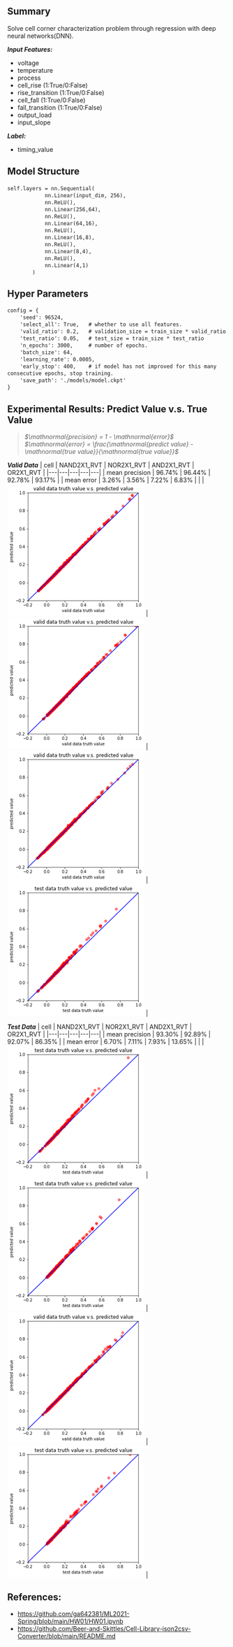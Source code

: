 ## Summary
Solve cell corner characterization problem through regression with deep neural networks(DNN).

***Input Features:***
* voltage
* temperature
* process
* cell_rise (1:True/0:False)
* rise_transition (1:True/0:False)
* cell_fall (1:True/0:False)
* fall_transition (1:True/0:False)
* output_load 
* input_slope

***Label:***
* timing_value

## Model Structure
```
self.layers = nn.Sequential(
            nn.Linear(input_dim, 256),
            nn.ReLU(),
            nn.Linear(256,64),
            nn.ReLU(),
            nn.Linear(64,16),
            nn.ReLU(),
            nn.Linear(16,8),
            nn.ReLU(),
            nn.Linear(8,4),
            nn.ReLU(),
            nn.Linear(4,1)
        )
```

## Hyper Parameters
```
config = {
    'seed': 96524,       
    'select_all': True,   # whether to use all features.
    'valid_ratio': 0.2,   # validation_size = train_size * valid_ratio
    'test_ratio': 0.05,   # test_size = train_size * test_ratio
    'n_epochs': 3000,     # number of epochs.            
    'batch_size': 64, 
    'learning_rate': 0.0005,              
    'early_stop': 400,    # if model has not improved for this many consecutive epochs, stop training.     
    'save_path': './models/model.ckpt'  
}
``` 

## Experimental Results: Predict Value v.s. True Value

> *$\mathnormal{precision} = 1 - \mathnormal{error}$*\
> *$\mathnormal{error} = \frac{\mathnormal{predict value} - \mathnormal{true value}}{\mathnormal{true value}}$*


***Valid Data***
| cell | NAND2X1_RVT  | NOR2X1_RVT  | AND2X1_RVT  |  OR2X1_RVT |
|---|---|---|---|---|
| mean precision  |  96.74% |  96.44% | 92.78%  | 93.17% |
| mean error  |  3.26% | 3.56%  | 7.22%  | 6.83%   |
|   |  ![Alt text](img/nand_valid.png) | ![Alt text](img/nor_valid.png)  | ![Alt text](img/and_valid.png)  |  ![Alt text](img/or_valid.png) |

***Test Data***
| cell | NAND2X1_RVT  | NOR2X1_RVT  | AND2X1_RVT  |  OR2X1_RVT |
|---|---|---|---|---|
| mean precision | 93.30%  | 92.89%  |  92.07% | 86.35%  |
| mean error  | 6.70%  | 7.11%  |  7.93%  | 13.65%  |
|   |  ![Alt text](img/nand_test.png) | ![Alt text](img/nor_test.png)  | ![Alt text](img/and_test.png)  | ![Alt text](img/or_test.png)  |

## References:
* https://github.com/ga642381/ML2021-Spring/blob/main/HW01/HW01.ipynb
* https://github.com/Beer-and-Skittles/Cell-Library-json2csv-Converter/blob/main/README.md